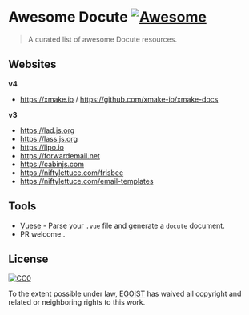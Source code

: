 # Awesome Docute [![Awesome](https://cdn.rawgit.com/sindresorhus/awesome/d7305f38d29fed78fa85652e3a63e154dd8e8829/media/badge.svg)](https://github.com/sindresorhus/awesome)

> A curated list of awesome Docute resources.

## Websites

**v4**

- https://xmake.io / https://github.com/xmake-io/xmake-docs

**v3**

- https://lad.js.org
- https://lass.js.org 
- https://lipo.io
- https://forwardemail.net
- https://cabinjs.com
- https://niftylettuce.com/frisbee
- https://niftylettuce.com/email-templates

## Tools

- [Vuese](https://github.com/HcySunYang/vuese) - Parse your `.vue` file and generate a `docute` document.
- PR welcome..

## License

[![CC0](http://mirrors.creativecommons.org/presskit/buttons/88x31/svg/cc-zero.svg)](https://creativecommons.org/publicdomain/zero/1.0/)

To the extent possible under law, [EGOIST](http://egoist.sh) has waived all copyright and related or neighboring rights to this work.
